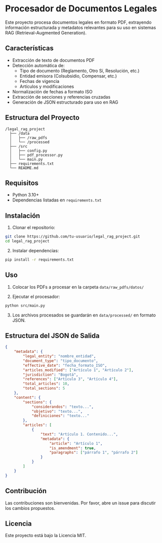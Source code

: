 # Procesador de Documentos Legales

Este proyecto procesa documentos legales en formato PDF, extrayendo información estructurada y metadatos relevantes para su uso en sistemas RAG (Retrieval-Augmented Generation).

## Características

- Extracción de texto de documentos PDF
- Detección automática de:
  - Tipo de documento (Reglamento, Otro Sí, Resolución, etc.)
  - Entidad emisora (Colsubsidio, Compensar, etc.)
  - Fechas de vigencia
  - Artículos y modificaciones
- Normalización de fechas a formato ISO
- Extracción de secciones y referencias cruzadas
- Generación de JSON estructurado para uso en RAG

## Estructura del Proyecto

```
/legal_rag_project
  ├── /data
  │   ├── /raw_pdfs
  │   └── /processed
  ├── /src
  │   ├── config.py
  │   ├── pdf_processor.py
  │   └── main.py
  ├── requirements.txt
  └── README.md
```

## Requisitos

- Python 3.10+
- Dependencias listadas en `requirements.txt`

## Instalación

1. Clonar el repositorio:
```bash
git clone https://github.com/tu-usuario/legal_rag_project.git
cd legal_rag_project
```

2. Instalar dependencias:
```bash
pip install -r requirements.txt
```

## Uso

1. Colocar los PDFs a procesar en la carpeta `data/raw_pdfs/datos/`

2. Ejecutar el procesador:
```bash
python src/main.py
```

3. Los archivos procesados se guardarán en `data/processed/` en formato JSON.

## Estructura del JSON de Salida

```json
{
    "metadata": {
        "legal_entity": "nombre_entidad",
        "document_type": "tipo_documento",
        "effective_date": "fecha_formato_ISO",
        "articles_modified": ["Artículo 1", "Artículo 2"],
        "jurisdiction": "Bogotá",
        "references": ["Artículo 3", "Artículo 4"],
        "total_articles": 10,
        "total_sections": 5
    },
    "content": {
        "sections": {
            "considerandos": "texto...",
            "objetivo": "texto...",
            "definiciones": "texto..."
        },
        "articles": [
            {
                "text": "Artículo 1. Contenido...",
                "metadata": {
                    "article": "Artículo 1",
                    "is_amendment": true,
                    "paragraphs": ["párrafo 1", "párrafo 2"]
                }
            }
        ]
    }
}
```

## Contribución

Las contribuciones son bienvenidas. Por favor, abre un issue para discutir los cambios propuestos.

## Licencia

Este proyecto está bajo la Licencia MIT. 